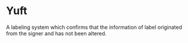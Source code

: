 # Yuft
A labeling system which confirms that the information of label originated from the signer and has not been altered.
